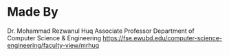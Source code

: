 # Made By
Dr. Mohammad Rezwanul Huq
Associate Professor
Department of Computer Science & Engineering
https://fse.ewubd.edu/computer-science-engineering/faculty-view/mrhuq
